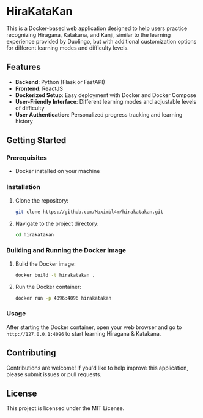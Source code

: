 # HiraKataKan

This is a Docker-based web application designed to help users practice recognizing Hiragana, Katakana, and Kanji, similar to the learning experience provided by Duolingo, but with additional customization options for different learning modes and difficulty levels.

## Features

- **Backend**: Python (Flask or FastAPI)
- **Frontend**: ReactJS
- **Dockerized Setup**: Easy deployment with Docker and Docker Compose
- **User-Friendly Interface**: Different learning modes and adjustable levels of difficulty
- **User Authentication**: Personalized progress tracking and learning history

## Getting Started

### Prerequisites

- Docker installed on your machine

### Installation

1. Clone the repository:
   ```sh
   git clone https://github.com/Maximbl4m/hirakatakan.git
   ```
2. Navigate to the project directory:
   ```sh
   cd hirakatakan
   ```

### Building and Running the Docker Image

1. Build the Docker image:
   ```sh
   docker build -t hirakatakan .
   ```
2. Run the Docker container:
   ```sh
   docker run -p 4096:4096 hirakatakan
   ```

### Usage

After starting the Docker container, open your web browser and go to `http://127.0.0.1:4096` to start learning Hiragana & Katakana.

## Contributing

Contributions are welcome! If you'd like to help improve this application, please submit issues or pull requests.

## License

This project is licensed under the MIT License.

